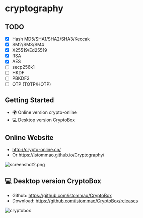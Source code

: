 # cryptography

## TODO

- [x] Hash MD5/SHA1/SHA2/SHA3/Keccak
- [x] SM2/SM3/SM4
- [x] X25519/Ed25519
- [x] RSA
- [x] AES
- [ ] secp256k1
- [ ] HKDF
- [ ] PBKDF2
- [ ] OTP (TOTP/HOTP)

## Getting Started

- 🌍 Online version crypto-online
- 💻 Desktop version CryptoBox

## Online Website

- http://crypto-online.cn/
- Or https://istommao.github.io/Cryptography/

![screenshot2.png](screenshot2.png)

## 💻 Desktop version CryptoBox

- Github: https://github.com/istommao/CryptoBox
- Download: https://github.com/istommao/CryptoBox/releases

![cryptobox](https://github.com/istommao/CryptoBox/raw/main/screenshot.png)
